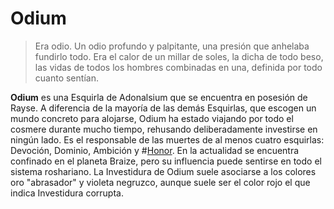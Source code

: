 # Odium

> Era odio. Un odio profundo y palpitante, una presión que anhelaba fundirlo todo. Era el calor de un millar de soles, la dicha de todo beso, las vidas de todos los hombres combinadas en una, definida por todo cuanto sentían.

**Odium** es una Esquirla de Adonalsium que se encuentra en posesión de Rayse. A diferencia de la mayoría de las demás Esquirlas, que escogen un mundo concreto para alojarse, Odium ha estado viajando por todo el cosmere durante mucho tiempo, rehusando deliberadamente investirse en ningún lado. Es el responsable de las muertes de al menos cuatro esquirlas: Devoción, Dominio, Ambición y #[Honor](characters/honor). En la actualidad se encuentra confinado en el planeta Braize, pero su influencia puede sentirse en todo el sistema roshariano. La Investidura de Odium suele asociarse a los colores oro "abrasador" y violeta negruzco, aunque suele ser el color rojo el que indica Investidura corrupta.
